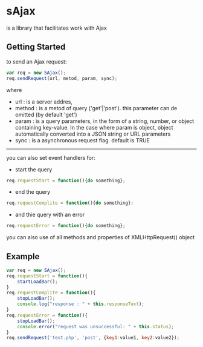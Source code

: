 # sAjax
is a library that facilitates work with Ajax
## Getting Started
to send an Ajax request:
```js
var req = new SAjax();
req.sendRequest(url, metod, param, sync);
```
where 
* url : is a server addres,
* method : is a metod of query ('get'|'post'). this parameter can de omitted (by default 'get')
* param : is a query parameters, in the form of a string, number, or object containing key-value. In the case where param is object, object automatically converted into a JSON string or URL parameters
* sync : is a asynchronous request flag. default is TRUE
---
you can also set event handlers for:
* start the query
```js
req.requestStart = function(){do something};
```
* end the query
```js
req.requestComplite = function(){do something};
```
* and thie query with an error
```js
req.requestError = function(){do something};
```
you can also use of all methods and properties of XMLHttpRequest() object

## Example

```js
var req = new SAjax();
req.requestStart = function(){
    startLoadBar();
}
req.requestComplite = function(){
    stopLoadBar();
    console.log("response : " + this.responseText);
}
req.requestError = function(){
    stopLoadBar();
    console.error("request was unsuccessful: " + this.status);
}
req.sendRequest('test.php', 'post', {key1:value1, key2:value2});
```
